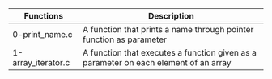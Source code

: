 | Functions | Description|
|-----------|--------------
| 0-print_name.c | A function that prints a name through pointer function as parameter |
| 1-array_iterator.c | A function that executes a function given as a parameter on each element of an array |
